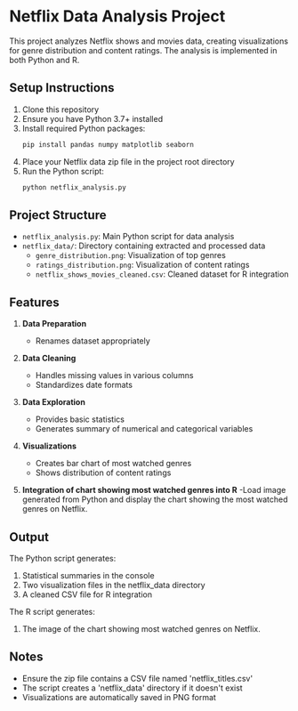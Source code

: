 # Netflix Data Analysis Project

This project analyzes Netflix shows and movies data, creating visualizations for genre distribution and content ratings. The analysis is implemented in both Python and R.

## Setup Instructions

1. Clone this repository
2. Ensure you have Python 3.7+ installed
3. Install required Python packages:
   ```bash
   pip install pandas numpy matplotlib seaborn
   ```
4. Place your Netflix data zip file in the project root directory
5. Run the Python script:
   ```bash
   python netflix_analysis.py
   ```

## Project Structure

- `netflix_analysis.py`: Main Python script for data analysis
- `netflix_data/`: Directory containing extracted and processed data
  - `genre_distribution.png`: Visualization of top genres
  - `ratings_distribution.png`: Visualization of content ratings
  - `netflix_shows_movies_cleaned.csv`: Cleaned dataset for R integration

## Features

1. **Data Preparation**
   - Renames dataset appropriately

2. **Data Cleaning**
   - Handles missing values in various columns
   - Standardizes date formats

3. **Data Exploration**
   - Provides basic statistics
   - Generates summary of numerical and categorical variables

4. **Visualizations**
   - Creates bar chart of most watched genres
   - Shows distribution of content ratings
   
5. **Integration of chart showing  most watched genres into R**
    -Load image generated from Python and display the chart showing the most watched genres on Netflix. 

## Output

The Python script generates:
1. Statistical summaries in the console
2. Two visualization files in the netflix_data directory
3. A cleaned CSV file for R integration

The R script generates:
1. The image of the chart showing most watched genres on Netflix.

## Notes

- Ensure the zip file contains a CSV file named 'netflix_titles.csv'
- The script creates a 'netflix_data' directory if it doesn't exist
- Visualizations are automatically saved in PNG format